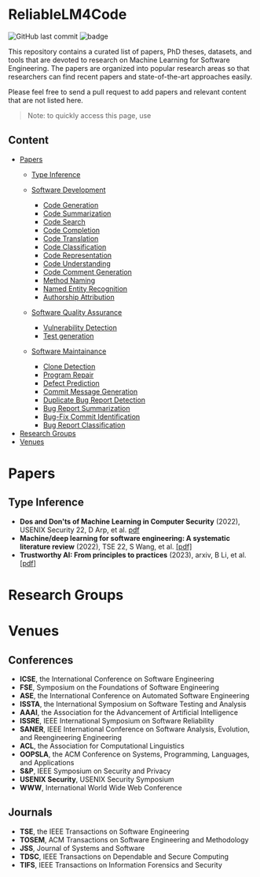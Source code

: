 # ReliableLM4Code
![GitHub last commit]()
![badge]()

This repository contains a curated list of papers, PhD theses, datasets, and tools that are devoted to research on Machine Learning for Software Engineering. The papers are organized into popular research areas so that researchers can find recent papers and state-of-the-art approaches easily.

Please feel free to send a pull request to add papers and relevant content that are not listed here.

> Note: to quickly access this page, use []()

## Content
- [Papers](#papers)
    - [Type Inference](#type-inference)
    - [Software Development](#software-development)
        - [Code Generation](#code-generation)
        - [Code Summarization](#code-summarization)
        - [Code Search](#code-search)
        - [Code Completion](#code-completion)
        - [Code Translation](#code-translation)
        - [Code Classification](#code-classification)
        - [Code Representation](#code-representation)
        - [Code Understanding](#code-understanding)
        - [Code Comment Generation](#code-commnet-generation)
        - [Method Naming](#method-naming)
        - [Named Entity Recognition](#name-entity-recognition)
        - [Authorship Attribution](#authorship-attribution)
 
    - [Software Quality Assurance](#software-quality-assurance)
        - [Vulnerability Detection](#vulnerability-detection)
        - [Test generation](#test-generation)
 
    - [Software Maintainance](#software-maintainance)
        - [Clone Detection](#clone-detextion)
        - [Program Repair](#program-repair)
        - [Defect Prediction](#defect-prediction)
        - [Commit Message Generation](#commit-message-generation)
        - [Duplicate Bug Report Detection](#duplicate-bug-report-detection)
        - [Bug Report Summarization](#bug-report-summarization)
        - [Bug-Fix Commit Identification](#bug-fix-commit-identification)
        - [Bug Report Classification](#bug-report-classification)
- [Research Groups](#research-groups)
- [Venues](#venues)

# Papers
## Type Inference

- **Dos and Don'ts of Machine Learning in Computer Security** (2022), USENIX Security 22, D Arp, et al. [pdf](https://www.usenix.org/system/files/sec22-arp.pdf)
- **Machine/deep learning for software engineering: A systematic literature review** (2022), TSE 22, S Wang, et al. [[pdf]](https://ieeexplore.ieee.org/stamp/stamp.jsp?tp=&arnumber=9772253)
- **Trustworthy AI: From principles to practices** (2023), arxiv, B Li, et al. [[pdf]](https://dl.acm.org/doi/pdf/10.1145/3555803)

# Research Groups


# Venues
## Conferences
- **ICSE**, the International Conference on Software Engineering
- **FSE**, Symposium on the Foundations of Software Engineering
- **ASE**, the International Conference on Automated Software Engineering
- **ISSTA**, the International Symposium on Software Testing and Analysis
- **AAAI**, the Association for the Advancement of Artificial Intelligence 
- **ISSRE**, IEEE International Symposium on Software Reliability
- **SANER**, IEEE International Conference on Software Analysis, Evolution, and Reengineering Engineering
- **ACL**, the Association for Computational Linguistics
- **OOPSLA**, the ACM Conference on Systems, Programming, Languages, and Applications
- **S&P**, IEEE Symposium on Security and Privacy
- **USENIX Security**, USENIX Security Symposium
- **WWW**, International World Wide Web Conference

## Journals
- **TSE**, the IEEE Transactions on Software Engineering
- **TOSEM**, ACM Transactions on Software Engineering and Methodology
- **JSS**, Journal of Systems and Software
- **TDSC**, IEEE Transactions on Dependable and Secure Computing
- **TIFS**, IEEE Transactions on Information Forensics and Security
